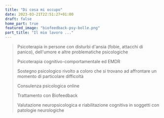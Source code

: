 ```yaml
---
title: "Di cosa mi occupo"
date: 2023-03-21T22:51:27+01:00
draft: false
home_part: true
featured_image: "biofeedback-psy-bolle.png"
part_title: "Il mio lavoro ..."
---
```


> Psicoterapia in persone con disturbi d'ansia (fobie, attacchi di panico), dell'umore e altre problematiche psicologiche
>
> Psicoterapia cognitivo-comportamentale ed EMDR
>
> Sostegno psicologico rivolto a coloro che si trovano ad affrontare un momento di particolare difficoltà
>
> Consulenza psicologica online
>
> Trattamento con Biofeedback
>
> Valutazione neuropsicologica e riabilitazione cognitiva in soggetti con patologie neurologiche

